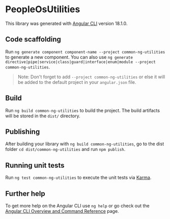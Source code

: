 # PeopleOsUtilities

This library was generated with [Angular CLI](https://github.com/angular/angular-cli) version 18.1.0.

## Code scaffolding

Run `ng generate component component-name --project common-ng-utilities` to generate a new component. You can also use `ng generate directive|pipe|service|class|guard|interface|enum|module --project common-ng-utilities`.
> Note: Don't forget to add `--project common-ng-utilities` or else it will be added to the default project in your `angular.json` file. 

## Build

Run `ng build common-ng-utilities` to build the project. The build artifacts will be stored in the `dist/` directory.

## Publishing

After building your library with `ng build common-ng-utilities`, go to the dist folder `cd dist/common-ng-utilities` and run `npm publish`.

## Running unit tests

Run `ng test common-ng-utilities` to execute the unit tests via [Karma](https://karma-runner.github.io).

## Further help

To get more help on the Angular CLI use `ng help` or go check out the [Angular CLI Overview and Command Reference](https://angular.dev/tools/cli) page.
